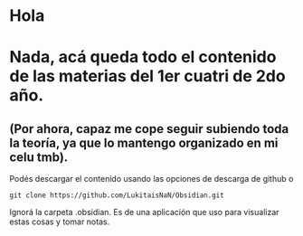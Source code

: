 Hola
==============
Nada, acá queda todo el contenido de las materias del 1er cuatri de 2do año.
==============
(Por ahora, capaz me cope seguir subiendo toda la teoría, ya que lo mantengo organizado en mi celu tmb).
---
Podés descargar el contenido usando las opciones de descarga de github o
```
git clone https://github.com/LukitaisNaN/Obsidian.git
```
Ignorá la carpeta .obsidian. Es de una aplicación que uso para visualizar estas cosas y tomar notas.
